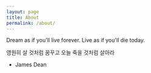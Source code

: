 ```yaml
---
layout: page
title: About
permalink: /about/
---
```


Dream as if you'll live forever. Live as if you'll die today. 

영원히 살 것처럼 꿈꾸고 오늘 죽을 것처럼 살아라 

* James Dean
